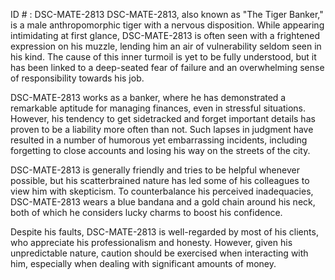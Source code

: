 ID # : DSC-MATE-2813
DSC-MATE-2813, also known as "The Tiger Banker," is a male anthropomorphic tiger with a nervous disposition. While appearing intimidating at first glance, DSC-MATE-2813 is often seen with a frightened expression on his muzzle, lending him an air of vulnerability seldom seen in his kind. The cause of this inner turmoil is yet to be fully understood, but it has been linked to a deep-seated fear of failure and an overwhelming sense of responsibility towards his job.

DSC-MATE-2813 works as a banker, where he has demonstrated a remarkable aptitude for managing finances, even in stressful situations. However, his tendency to get sidetracked and forget important details has proven to be a liability more often than not. Such lapses in judgment have resulted in a number of humorous yet embarrassing incidents, including forgetting to close accounts and losing his way on the streets of the city.

DSC-MATE-2813 is generally friendly and tries to be helpful whenever possible, but his scatterbrained nature has led some of his colleagues to view him with skepticism. To counterbalance his perceived inadequacies, DSC-MATE-2813 wears a blue bandana and a gold chain around his neck, both of which he considers lucky charms to boost his confidence.

Despite his faults, DSC-MATE-2813 is well-regarded by most of his clients, who appreciate his professionalism and honesty. However, given his unpredictable nature, caution should be exercised when interacting with him, especially when dealing with significant amounts of money.